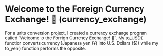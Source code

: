 # Welcome to the Foreign Currency Exchange! 💱 (currency_exchange)
For a units conversion project, I created a currency exchange program called "Welcome to the Foreign Currency Exchange! 💱". My to_USD() function converts currency (Japanese yen (¥) into U.S. Dollars ($)) while my to_yen() function performs the opposite.
